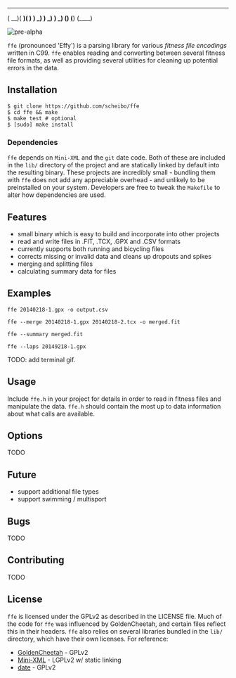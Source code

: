  ____  ____  ____ 
(  __)(  __)(  __)
 ) _)  ) _)  ) _) 
(__)  (__)  (____)

![pre-alpha](http://img.shields.io/badge/status-pre--alpha-lightgrey.svg)

`ffe` (pronounced 'Effy') is a parsing library for various *fitness file
encodings* written in C99. `ffe` enables reading and converting between
several fitness file formats, as well as providing several utilities for
cleaning up potential errors in the data.

## Installation

    $ git clone https://github.com/scheibo/ffe
    $ cd ffe && make
    $ make test # optional
    $ [sudo] make install

### Dependencies

`ffe` depends on `Mini-XML` and the `git` date code. Both of these are
included in the `lib/` directory of the project and are statically linked by
default into the resulting binary. These projects are incredibly small -
bundling them with `ffe` does not add any appreciable overhead - and
unlikely to be preinstalled on your system. Developers are free to tweak the
`Makefile` to alter how dependencies are used.

## Features

 - small binary which is easy to build and incorporate into other projects
 - read and write files in .FIT, .TCX, .GPX and .CSV formats
 - currently supports both running and bicycling files
 - corrects missing or invalid data and cleans up dropouts and spikes
 - merging and splitting files
 - calculating summary data for files

## Examples

    ffe 20140218-1.gpx -o output.csv

    ffe --merge 20140218-1.gpx 20140218-2.tcx -o merged.fit

    ffe --summary merged.fit

    ffe --laps 20149218-1.gpx

TODO: add terminal gif.

## Usage

Include `ffe.h` in your project for details in order to read in fitness
files and manipulate the data. `ffe.h` should contain the most up to data
information about what calls are available.

## Options

TODO

## Future

 - support additional file types
 - support swimming / multisport

## Bugs

TODO

## Contributing

TODO

## License

`ffe` is licensed under the GPLv2 as described in the LICENSE file.
Much of the code for `ffe` was influenced by GoldenCheetah, and certain
files reflect this in their headers. `ffe` also relies on several libraries
bundled in the `lib/` directory, which have their own licenses. For reference:

 - [GoldenCheetah](https://github.com/GoldenCheetah/GoldenCheetah) - GPLv2
 - [Mini-XML](https://github.com/scheibo/mxml) - LGPLv2 w/ static linking
 - [date](https://github.com/scheibo/date) - GPLv2
